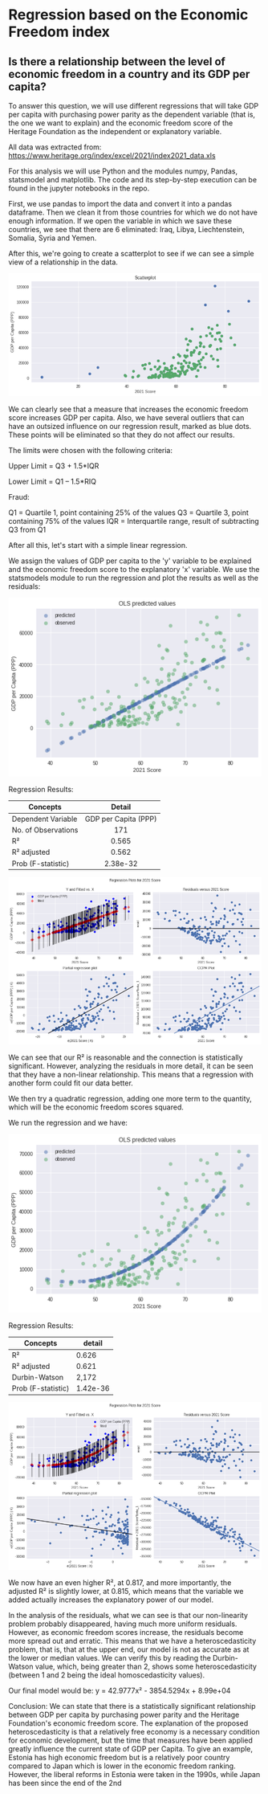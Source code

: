 # Regression based on the Economic Freedom index

## Is there a relationship between the level of economic freedom in a country and its GDP per capita?

To answer this question, we will use different regressions that will take GDP per capita with purchasing power parity as the dependent variable (that is, the one we want to explain) and the economic freedom score of the Heritage Foundation as the independent or explanatory variable.

All data was extracted from: https://www.heritage.org/index/excel/2021/index2021_data.xls

For this analysis we will use Python and the modules numpy, Pandas, statsmodel and matplotlib. The code and its step-by-step execution can be found in the jupyter notebooks in the repo.

First, we use pandas to import the data and convert it into a pandas dataframe. Then we clean it from those countries for which we do not have enough information. If we open the variable in which we save these countries, we see that there are 6 eliminated: Iraq, Libya, Liechtenstein, Somalia, Syria and Yemen.

After this, we're going to create a scatterplot to see if we can see a simple view of a relationship in the data.

![](images/scatterplot.png)

We can clearly see that a measure that increases the economic freedom score increases GDP per capita. Also, we have several outliers that can have an outsized influence on our regression result, marked as blue dots. These points will be eliminated so that they do not affect our results.



The limits were chosen with the following criteria:

Upper Limit = Q3 + 1.5*IQR

Lower Limit = Q1 – 1.5*RIQ

Fraud:

Q1 = Quartile 1, point containing 25% of the values
Q3 = Quartile 3, point containing 75% of the values
IQR = Interquartile range, result of subtracting Q3 from Q1

After all this, let's start with a simple linear regression.

We assign the values ​​of GDP per capita to the 'y' variable to be explained and the economic freedom score to the explanatory 'x' variable. We use the statsmodels module to run the regression and plot the results as well as the residuals:

![](images/linear_regression.png)

Regression Results:

| Concepts | Detail |
| -------------------- |:------------------:|
| Dependent Variable |GDP per Capita (PPP)|
| No. of Observations | 171 |
| R² | 0.565 |
| R² adjusted | 0.562
| Prob (F-statistic) | 2.38e-32 |


![](/images/linear_regression1.png)

We can see that our R² is reasonable and the connection is statistically significant. However, analyzing the residuals in more detail, it can be seen that they have a non-linear relationship. This means that a regression with another form could fit our data better.

We then try a quadratic regression, adding one more term to the quantity, which will be the economic freedom scores squared.

We run the regression and we have:

![](images/quad_regression.png)

Regression Results:

| Concepts | detail
|--------------|------------
| R² | 0.626
| R² adjusted | 0.621
| Durbin-Watson | 2,172
| Prob (F-statistic) | 1.42e-36


![](images/quad_regression1.png)

We now have an even higher R², at 0.817, and more importantly, the adjusted R² is slightly lower, at 0.815, which means that the variable we added actually increases the explanatory power of our model.

In the analysis of the residuals, what we can see is that our non-linearity problem probably disappeared, having much more uniform residuals. However, as economic freedom scores increase, the residuals become more spread out and erratic. This means that we have a heteroscedasticity problem, that is, that at the upper end, our model is not as accurate as at the lower or median values. We can verify this by reading the Durbin-Watson value, which, being greater than 2, shows some heteroscedasticity (between 1 and 2 being the ideal homoscedasticity values).

Our final model would be: y = 42.9777x² - 3854.5294x + 8.99e+04

Conclusion: We can state that there is a statistically significant relationship between GDP per capita by purchasing power parity and the Heritage Foundation's economic freedom score. The explanation of the proposed heteroscedasticity is that a relatively free economy is a necessary condition for economic development, but the time that measures have been applied greatly influence the current state of GDP per Capita. To give an example, Estonia has high economic freedom but is a relatively poor country compared to Japan which is lower in the economic freedom ranking. However, the liberal reforms in Estonia were taken in the 1990s, while Japan has been since the end of the 2nd
